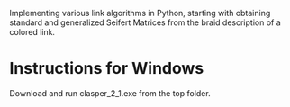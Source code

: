 Implementing various link algorithms in Python, starting with obtaining standard and generalized Seifert Matrices from the braid description of a colored link.

# Instructions for Windows

Download and run clasper_2_1.exe from the top folder.
